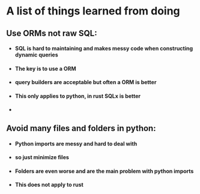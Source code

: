 # A list of things learned from doing

## Use ORMs not raw SQL:
- #### SQL is hard to maintaining and makes messy code when constructing dynamic queries   
- #### The key is to use a ORM
- #### query builders are acceptable but often a ORM is better
- #### This only applies to python, in rust SQLx is better
- 
## Avoid many files and folders in python:
- #### Python imports are messy and hard to deal with
- #### so just minimize files
- #### Folders are even worse and are the main problem with python imports
- #### This does not apply to rust
